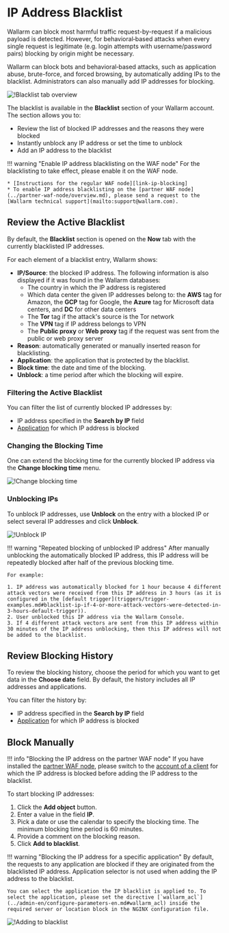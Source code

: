 [link-ip-blocking]:     ../admin-en/configure-ip-blocking-en.md
[doc-apps-link]:        settings/applications.md

[img-blacklist]:        ../images/user-guides/blacklist/blacklist.png
[img-blacklist-add]:        ../images/user-guides/blacklist/ip-blacklisting.png
[img-blacklist-change-time]: ../images/user-guides/blacklist/blacklist-contextual-change-time.png
[img-blacklist-unblock]: ../images/user-guides/blacklist/blacklist-contextual-unblock.png

# IP Address Blacklist

Wallarm can block most harmful traffic request-by-request if a malicious payload is detected. However, for behavioral‑based attacks when every single request is legitimate (e.g. login attempts with username/password pairs) blocking by origin might be necessary.

Wallarm can block bots and behavioral‑based attacks, such as application abuse, brute-force, and forced browsing, by automatically adding IPs to the blacklist. Administrators can also manually add IP addresses for blocking.

![!Blacklist tab overview][img-blacklist]

The blacklist is available in the **Blacklist** section of your Wallarm account. The section allows you to:

* Review the list of blocked IP addresses and the reasons they were blocked
* Instantly unblock any IP address or set the time to unblock
* Add an IP address to the blacklist

!!! warning "Enable IP address blacklisting on the WAF node"
    For the blacklisting to take effect, please enable it on the WAF node.
    
    * [Instructions for the regular WAF node][link-ip-blocking]
    * To enable IP address blacklisting on the [partner WAF node](../partner-waf-node/overview.md), please send a request to the [Wallarm technical support](mailto:support@wallarm.com).

## Review the Active Blacklist

By default, the **Blacklist** section is opened on the **Now** tab with the currently blacklisted IP addresses.

For each element of a blacklist entry, Wallarm shows:

* **IP/Source**: the blocked IP address. The following information is also displayed if it was found in the Wallarm databases:
    * The country in which the IP address is registered
    * Which data center the given IP addresses belong to: the **AWS** tag for Amazon, the **GCP** tag for Google, the **Azure** tag for Microsoft data centers, and **DC** for other data centers
    * The **Tor** tag if the attack's source is the Tor network
    * The **VPN** tag if IP address belongs to VPN
    * The **Public proxy** or **Web proxy** tag if the request was sent from the public or web proxy server
* **Reason**: automatically generated or manually inserted reason for blacklisting.
* **Application**: the application that is protected by the blacklist.
* **Block time**: the date and time of the blocking.
* **Unblock**: a time period after which the blocking will expire.

### Filtering the Active Blacklist

You can filter the list of currently blocked IP addresses by:

* IP address specified in the **Search by IP** field
* [Application][doc-apps-link] for which IP address is blocked

### Changing the Blocking Time

One can extend the blocking time for the currently blocked IP address via the **Change blocking time** menu.

![!Change blocking time][img-blacklist-change-time]

### Unblocking IPs

To unblock IP addresses, use **Unblock** on the entry with a blocked IP or select several IP addresses and click **Unblock**.

![!Unblock IP][img-blacklist-unblock]

!!! warning "Repeated blocking of unblocked IP address"
    After manually unblocking the automatically blocked IP address, this IP address will be repeatedly blocked after half of the previous blocking time.

    For example:

    1. IP address was automatically blocked for 1 hour because 4 different attack vectors were received from this IP address in 3 hours (as it is configured in the [default trigger](triggers/trigger-examples.md#blacklist-ip-if-4-or-more-attack-vectors-were-detected-in-3-hours-default-trigger)).
    2. User unblocked this IP address via the Wallarm Console.
    3. If 4 different attack vectors are sent from this IP address within 30 minutes of the IP address unblocking, then this IP address will not be added to the blacklist.

## Review Blocking History

To review the blocking history, choose the period for which you want to get data in the **Choose date** field. By default, the history includes all IP addresses and applications.

You can filter the history by:

* IP address specified in the **Search by IP** field
* [Application][doc-apps-link] for which IP address is blocked

## Block Manually

!!! info "Blocking the IP address on the partner WAF node"
    If you have installed the [partner WAF node](../partner-waf-node/overview.md), please switch to the [account of a client](../partner-waf-node/overview.md#partner-account-components) for which the IP address is blocked before adding the IP address to the blacklist.

To start blocking IP addresses:

1. Click the **Add object** button.
2. Enter a value in the field **IP**.
3. Pick a date or use the calendar to specify the blocking time. The minimum blocking time period is 60 minutes.
4. Provide a comment on the blocking reason.
5. Click **Add to blacklist**.

!!! warning "Blocking the IP address for a specific application"
    By default, the requests to any application are blocked if they are originated from the blacklisted IP address. Application selector is not used when adding the IP address to the blacklist.

    You can select the application the IP blacklist is applied to. To select the application, please set the directive [`wallarm_acl`](../admin-en/configure-parameters-en.md#wallarm_acl) inside the required server or location block in the NGINX configuration file.

![!Adding to blacklist][img-blacklist-add]
